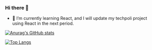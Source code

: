 ### Hi there 👋

- 🌱 I’m currently learning React, and I will update my techpoli project using React in the next period.


[![Anurag's GitHub stats](https://github-readme-stats.vercel.app/api?username=Apostolos172&hide=prs&count_private=true&theme=maroongold)](https://github.com/anuraghazra/github-readme-stats)

[![Top Langs](https://github-readme-stats.vercel.app/api/top-langs/?username=Apostolos172&theme=panda)](https://github.com/anuraghazra/github-readme-stats)

<!--
**Apostolos172/Apostolos172** is a ✨ _special_ ✨ repository because its `README.md` (this file) appears on your GitHub profile.

Here are some ideas to get you started:

- 🔭 I’m currently working on ...
- 🌱 I’m currently learning React, javascript library
- 👯 I’m looking to collaborate on ...
- 🤔 I’m looking for help with ...
- 💬 Ask me about ...
- 📫 How to reach me: ...
- 😄 Pronouns: ...
- ⚡ Fun fact: ...
-->
